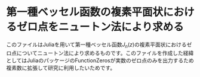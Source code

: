 # 第一種ベッセル函数の複素平面状におけるゼロ点をニュートン法により求める
このファイルはJuliaを用いて第一種ベッセル函数$J_n(z)$の複素平面状におけるゼロ点についてニュートン法により求めるものです。このファイルを作成した経緯としてはJuliaのパッケージのFunctionZerosが実数のゼロ点のみを出力するため複素数に拡張して研究に利用したいためです。
